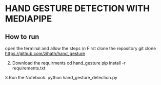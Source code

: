 # HAND GESTURE DETECTION WITH MEDIAPIPE

## How to run 
open the terminal and allow the steps \n
First clone the repository
git clone https://github.com/zihath/hand_gesture

2. Download the requirments
cd hand_gesture
pip install -r requirements.txt

3.Run the Notebook.
python hand_gesture_detection.py
     
